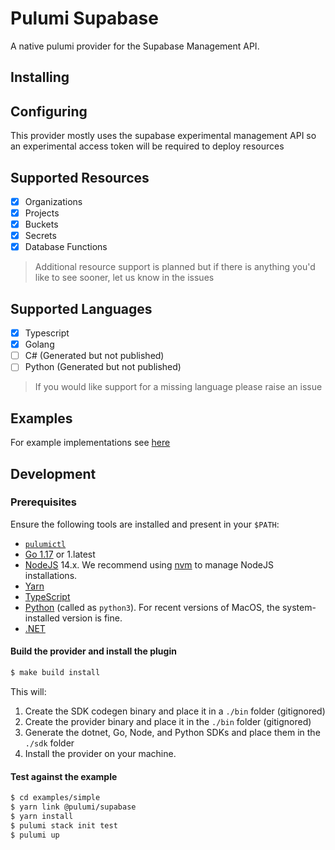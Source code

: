 # Pulumi Supabase

A native pulumi provider for the Supabase Management API.

## Installing

## Configuring

This provider mostly uses the supabase experimental management API so an experimental access token will be required to deploy resources

## Supported Resources

 - [x] Organizations
 - [x] Projects
 - [x] Buckets
 - [x] Secrets
 - [x] Database Functions

> Additional resource support is planned but if there is anything you'd like to see sooner, let us know in the issues

## Supported Languages

 - [x] Typescript
 - [x] Golang
 - [ ] C# (Generated but not published)
 - [ ] Python (Generated but not published)

> If you would like support for a missing language please raise an issue


## Examples

For example implementations see [here](./examples/)

## Development

### Prerequisites

Ensure the following tools are installed and present in your `$PATH`:

* [`pulumictl`](https://github.com/pulumi/pulumictl#installation)
* [Go 1.17](https://golang.org/dl/) or 1.latest
* [NodeJS](https://nodejs.org/en/) 14.x.  We recommend using [nvm](https://github.com/nvm-sh/nvm) to manage NodeJS installations.
* [Yarn](https://yarnpkg.com/)
* [TypeScript](https://www.typescriptlang.org/)
* [Python](https://www.python.org/downloads/) (called as `python3`).  For recent versions of MacOS, the system-installed version is fine.
* [.NET](https://dotnet.microsoft.com/download)

#### Build the provider and install the plugin

   ```bash
   $ make build install
   ```
   
This will:

1. Create the SDK codegen binary and place it in a `./bin` folder (gitignored)
2. Create the provider binary and place it in the `./bin` folder (gitignored)
3. Generate the dotnet, Go, Node, and Python SDKs and place them in the `./sdk` folder
4. Install the provider on your machine.

#### Test against the example
   
```bash
$ cd examples/simple
$ yarn link @pulumi/supabase
$ yarn install
$ pulumi stack init test
$ pulumi up
```
